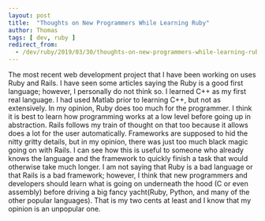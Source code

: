```yaml
---
layout: post
title:  "Thoughts on New Programmers While Learning Ruby"
author: Thomas
tags: [ dev, ruby ]
redirect_from:
  - /dev/ruby/2019/03/30/thoughts-on-new-programmers-while-learning-ruby.html
---
```

The most recent web development project that I have been working on uses Ruby and Rails. I have seen some articles saying the Ruby is a good first language; however, I personally do not think so. I learned C++ as my first real language. I had used Matlab prior to learning C++, but not as extensively. In my opinion, Ruby does too much for the programmer. I think it is best to learn how programming works at a low level before going up in abstraction. Rails follows my train of thought on that too because it allows does a lot for the user automatically. Frameworks are supposed to hid the nitty gritty details, but in my opinion, there was just too much black magic going on with Rails. I can see how this is useful to someone who already knows the language and the framework to quickly finish a task that would otherwise take much longer. I am not saying that Ruby is a bad language or that Rails is a bad framework; however, I think that new programmers and developers should learn what is going on underneath the hood (C or even assembly) before driving a big fancy yacht(Ruby, Python, and many of the other popular languages). That is my two cents at least and I know that my opinion is an unpopular one.
